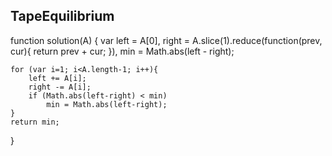 TapeEquilibrium
---------------

function solution(A) {
    var left = A[0],
        right = A.slice(1).reduce(function(prev, cur){ return prev + cur; }),
        min = Math.abs(left - right);

    for (var i=1; i<A.length-1; i++){
        left += A[i];
        right -= A[i];
        if (Math.abs(left-right) < min)
        	min = Math.abs(left-right);
    }
    return min;
}
